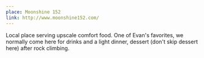 ```yaml
---
place: Moonshine 152
link: http://www.moonshine152.com/
---
```

Local place serving upscale comfort food.  One of Evan's favorites, we normally come here for drinks and a light dinner, dessert (don't skip dessert here) after rock climbing.
